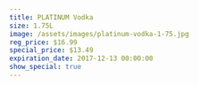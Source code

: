 ```yaml
---
title: PLATINUM Vodka
size: 1.75L
image: /assets/images/platinum-vodka-1-75.jpg
reg_price: $16.99
special_price: $13.49
expiration_date: 2017-12-13 00:00:00
show_special: true
---
```



